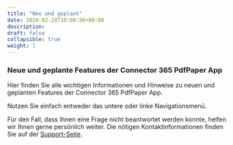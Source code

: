 ```yaml
---
title: "Neu und geplant"
date: 2020-02-28T10:08:56+09:00
description: 
draft: false
collapsible: true
weight: 1
---
```

### Neue und geplante Features der Connector 365 PdfPaper App

Hier finden Sie alle wichtigen Informationen und Hinweise zu neuen und geplanten Features der Connector 365 PdfPaper App.

Nutzen Sie einfach entweder das untere oder linke Navigationsmenü.

Für den Fall, dass Ihnen eine Frage nicht beantwortet werden konnte, helfen wir Ihnen gerne persönlich weiter. Die nötigen Kontaktinformationen finden Sie auf der [Support-Seite](de-de/apps/help-and-support/).